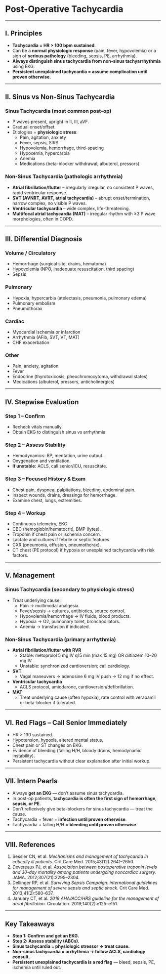 # Post-Operative Tachycardia 

---

## I. Principles  
- **Tachycardia = HR > 100 bpm sustained**.  
- Can be a **normal physiologic response** (pain, fever, hypovolemia) or a sign of **serious pathology** (bleeding, sepsis, PE, arrhythmia).  
- **Always distinguish sinus tachycardia from non-sinus tachyarrhythmia** using EKG.  
- **Persistent unexplained tachycardia = assume complication until proven otherwise.**  

---

## II. Sinus vs Non-Sinus Tachycardia  

### Sinus Tachycardia (most common post-op)  
- P waves present, upright in II, III, aVF.  
- Gradual onset/offset.  
- Etiologies = **physiologic stress**:  
  - Pain, agitation, anxiety  
  - Fever, sepsis, SIRS  
  - Hypovolemia, hemorrhage, third-spacing  
  - Hypoxemia, hypercarbia  
  - Anemia  
  - Medications (beta-blocker withdrawal, albuterol, pressors)  

### Non-Sinus Tachycardia (pathologic arrhythmia)  
- **Atrial fibrillation/flutter** – irregularly irregular, no consistent P waves, rapid ventricular response.  
- **SVT (AVNRT, AVRT, atrial tachycardia)** – abrupt onset/termination, narrow complex, no visible P waves.  
- **Ventricular tachycardia** – wide complex, life-threatening.  
- **Multifocal atrial tachycardia (MAT)** – irregular rhythm with ≥3 P wave morphologies, often in COPD.  


---

## III. Differential Diagnosis  

### Volume / Circulatory  
- Hemorrhage (surgical site, drains, hematoma)  
- Hypovolemia (NPO, inadequate resuscitation, third spacing)  
- Sepsis  

### Pulmonary  
- Hypoxia, hypercarbia (atelectasis, pneumonia, pulmonary edema)  
- Pulmonary embolism  
- Pneumothorax  

### Cardiac  
- Myocardial ischemia or infarction  
- Arrhythmia (AFib, SVT, VT, MAT)  
- CHF exacerbation  

### Other  
- Pain, anxiety, agitation  
- Fever  
- Endocrine (thyrotoxicosis, pheochromocytoma, withdrawal states)  
- Medications (albuterol, pressors, anticholinergics)  

---

## IV. Stepwise Evaluation  

### Step 1 – Confirm  
- Recheck vitals manually.  
- Obtain EKG to distinguish sinus vs arrhythmia.  

### Step 2 – Assess Stability  
- Hemodynamics: BP, mentation, urine output.  
- Oxygenation and ventilation.  
- **If unstable:** ACLS, call senior/ICU, resuscitate.  

### Step 3 – Focused History & Exam  
- Chest pain, dyspnea, palpitations, bleeding, abdominal pain.  
- Inspect wounds, drains, dressings for hemorrhage.  
- Examine chest, lungs, extremities.  

### Step 4 – Workup  
- Continuous telemetry, EKG.  
- CBC (hemoglobin/hematocrit), BMP (lytes).  
- Troponin if chest pain or ischemia concern.  
- Lactate and cultures if febrile or septic features.  
- CXR (pneumonia, effusion, pneumothorax).  
- CT chest (PE protocol) if hypoxia or unexplained tachycardia with risk factors.  

---

## V. Management  

### Sinus Tachycardia (secondary to physiologic stress)  
- Treat underlying cause:  
  - Pain → multimodal analgesia.  
  - Fever/sepsis → cultures, antibiotics, source control.  
  - Hypovolemia/hemorrhage → IV fluids, blood products.  
  - Hypoxia → O2, pulmonary toilet, bronchodilators.  
  - Anemia → transfusion if indicated.  

### Non-Sinus Tachycardia (primary arrhythmia)  
- **Atrial fibrillation/flutter with RVR**  
  - Stable: metoprolol 5 mg IV q15 min (max 15 mg) OR diltiazem 10–20 mg IV.  
  - Unstable: synchronized cardioversion; call cardiology.  
- **SVT**  
  - Vagal maneuvers → adenosine 6 mg IV push → 12 mg if no effect.  
- **Ventricular tachycardia**  
  - ACLS protocol, amiodarone, cardioversion/defibrillation.  
- **MAT**  
  - Treat underlying cause (often hypoxia), rate control with verapamil or beta-blocker if tolerated.  

---

## VI. Red Flags – Call Senior Immediately  
- HR > 130 sustained.  
- Hypotension, hypoxia, altered mental status.  
- Chest pain or ST changes on EKG.  
- Evidence of bleeding (falling H/H, bloody drains, hemodynamic instability).  
- Persistent tachycardia without clear explanation after initial workup.  

---

## VII. Intern Pearls  
- Always **get an EKG** — don’t assume sinus tachycardia.  
- In post-op patients, **tachycardia is often the first sign of hemorrhage, sepsis, or PE**.  
- Don’t reflexively give beta-blockers for sinus tachycardia — treat the cause.  
- Tachycardia + fever = **infection until proven otherwise**.  
- Tachycardia + falling H/H = **bleeding until proven otherwise**.  

---

## VIII. References  

1. Sessler CN, et al. *Mechanisms and management of tachycardia in critically ill patients.* Crit Care Med. 2015;43(12):2641–2650.  
2. Devereaux PJ, et al. *Association between postoperative troponin levels and 30-day mortality among patients undergoing noncardiac surgery.* JAMA. 2012;307(21):2295–2304.  
3. Dellinger RP, et al. *Surviving Sepsis Campaign: international guidelines for management of severe sepsis and septic shock.* Crit Care Med. 2013;41(2):580–637.  
4. January CT, et al. *2019 AHA/ACC/HRS guideline for the management of atrial fibrillation.* Circulation. 2019;140(2):e125–e151.  

---

## Key Takeaways  
- **Step 1: Confirm and get an EKG.**  
- **Step 2: Assess stability (ABCs).**  
- **Sinus tachycardia = physiologic stressor → treat cause.**  
- **Non-sinus tachycardia = arrhythmia → follow ACLS, cardiology consult.**  
- **Persistent unexplained tachycardia is a red flag** — bleed, sepsis, PE, ischemia until ruled out.  
